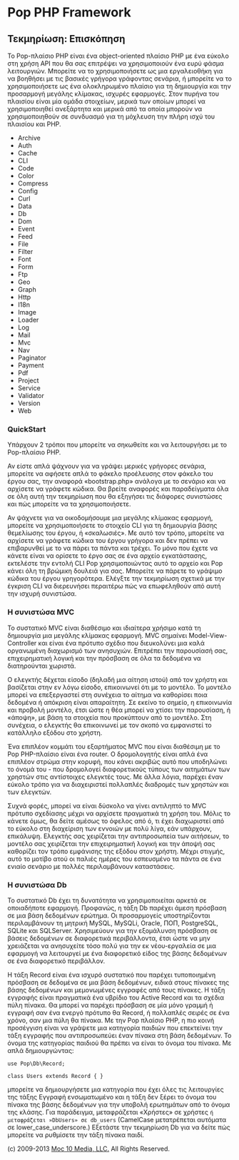 Pop PHP Framework
=================

Τεκμηρίωση: Επισκόπηση
----------------------

Το Pop-πλαίσιο PHP είναι ένα object-oriented πλαίσιο PHP με ένα εύκολο
στη χρήση API που θα σας επιτρέψει να χρησιμοποιούν ένα ευρύ φάσμα
λειτουργιών. Μπορείτε να το χρησιμοποιήσετε ως μια εργαλειοθήκη για να
βοηθήσει με τις βασικές γρήγορα γράφοντας σενάρια, ή μπορείτε να το
χρησιμοποιήσετε ως ένα ολοκληρωμένο πλαίσιο για τη δημιουργία και την
προσαρμογή μεγάλης κλίμακας, ισχυρές εφαρμογές. Στον πυρήνα του πλαισίου
είναι μία ομάδα στοιχείων, μερικά των οποίων μπορεί να χρησιμοποιηθεί
ανεξάρτητα και μερικά από τα οποία μπορούν να χρησιμοποιηθούν σε
συνδυασμό για τη μόχλευση την πλήρη ισχύ του πλαισίου και PHP.

-   Archive
-   Auth
-   Cache
-   CLI
-   Code
-   Color
-   Compress
-   Config
-   Curl
-   Data
-   Db
-   Dom
-   Event
-   Feed
-   File
-   Filter
-   Font
-   Form
-   Ftp
-   Geo
-   Graph
-   Http
-   I18n
-   Image
-   Loader
-   Log
-   Mail
-   Mvc
-   Nav
-   Paginator
-   Payment
-   Pdf
-   Project
-   Service
-   Validator
-   Version
-   Web

### QuickStart

Υπάρχουν 2 τρόποι που μπορείτε να σηκωθείτε και να λειτουργήσει με το
Pop-πλαίσιο PHP.

Αν είστε απλά ψάχνουν για να γράψει μερικές γρήγορες σενάρια, μπορείτε
να αφήσετε απλά το φάκελο προέλευσης στον φάκελο του έργου σας, την
αναφορά «bootstrap.php» ανάλογα με το σενάριο και να αρχίσετε να γράφετε
κώδικα. Θα βρείτε αναφορές και παραδείγματα όλα σε όλη αυτή την
τεκμηρίωση που θα εξηγήσει τις διάφορες συνιστώσες και πώς μπορείτε να
τα χρησιμοποιήσετε.

Αν ψάχνετε για να οικοδομήσουμε μια μεγάλης κλίμακας εφαρμογή, μπορείτε
να χρησιμοποιήσετε το στοιχείο CLI για τη δημιουργία βάσης θεμελίωσης
του έργου, ή «σκαλωσιές». Με αυτό τον τρόπο, μπορείτε να αρχίσετε να
γράφετε κώδικα του έργου γρήγορα και δεν πρέπει να επιβαρυνθεί με το να
πάρει τα πάντα και τρέχει. Το μόνο που έχετε να κάνετε είναι να ορίσετε
το έργο σας σε ένα αρχείο εγκατάστασης, εκτελέστε την εντολή CLI Pop
χρησιμοποιώντας αυτό το αρχείο και Pop κάνει όλη τη βρώμικη δουλειά για
σας. Μπορείτε να πάρετε το γράψιμο κώδικα του έργου γρηγορότερα. Ελέγξτε
την τεκμηρίωση σχετικά με την έγκριση CLI να διερευνήσει περαιτέρω πώς
να επωφεληθούν από αυτή την ισχυρή συνιστώσα.

### Η συνιστώσα MVC

Το συστατικό MVC είναι διαθέσιμο και ιδιαίτερα χρήσιμο κατά τη
δημιουργία μια μεγάλης κλίμακας εφαρμογή. MVC σημαίνει
Model-View-Controller και είναι ένα πρότυπο σχέδιο που διευκολύνει μια
καλά οργανωμένη διαχωρισμό των ανησυχιών. Επιτρέπει την παρουσίασή σας,
επιχειρηματική λογική και την πρόσβαση σε όλα τα δεδομένα να
διατηρούνται χωριστά.

Ο ελεγκτής δέχεται είσοδο (δηλαδή μια αίτηση ιστού) από τον χρήστη και
βασίζεται στην εν λόγω είσοδο, επικοινωνεί ότι με το μοντέλο. Το μοντέλο
μπορεί να επεξεργαστεί στη συνέχεια το αίτημα να καθορίσει ποια δεδομένα
ή απόκριση είναι απαραίτητη. Σε εκείνο το σημείο, η επικοινωνία και
προβολή μοντέλο, έτσι ώστε η θέα μπορεί να χτίσει την παρουσίαση, ή
«άποψη», με βάση τα στοιχεία που προκύπτουν από το μοντέλο. Στη
συνέχεια, ο ελεγκτής θα επικοινωνεί με τον σκοπό να εμφανιστεί το
κατάλληλο εξόδου στο χρήστη.

Ένα επιπλέον κομμάτι του εξαρτήματος MVC που είναι διαθέσιμη με το Pop
PHP-πλαίσιο είναι ένα router. Ο δρομολογητής είναι απλά ένα επιπλέον
στρώμα στην κορυφή, που κάνει ακριβώς αυτό που υποδηλώνει το όνομά του -
που δρομολογεί διαφορετικούς τύπους των αιτημάτων των χρηστών στις
αντίστοιχες ελεγκτές τους. Με άλλα λόγια, παρέχει έναν εύκολο τρόπο για
να διαχειριστεί πολλαπλές διαδρομές των χρηστών και των ελεγκτών.

Συχνά φορές, μπορεί να είναι δύσκολο να γίνει αντιληπτό το MVC πρότυπο
σχεδίασης μέχρι να αρχίσετε πραγματικά τη χρήση του. Μόλις το κάνετε
όμως, θα δείτε αμέσως το όφελος από ό, τι έχει διαχωριστεί από το εύκολο
στη διαχείριση των εννοιών με πολύ λίγα, εάν υπάρχουν, επικάλυψη.
Ελεγκτής σας χειρίζεται την αντιπροσωπεία των αιτήσεων, το μοντέλο σας
χειρίζεται την επιχειρηματική λογική και την άποψή σας καθορίζει τον
τρόπο εμφάνισης της εξόδου στον χρήστη. Μέχρι στιγμής, αυτό το μοτίβο
ατού οι παλιές ημέρες του εσπευσμένο τα πάντα σε ένα ενιαίο σενάριο με
πολλές περιλαμβάνουν καταστάσεις.

### Η συνιστώσα Db

Το συστατικό Db έχει τη δυνατότητα να χρησιμοποιείται αρκετά σε
οποιαδήποτε εφαρμογή. Προφανώς, η τάξη Db παρέχει άμεση πρόσβαση σε μια
βάση δεδομένων ερώτημα. Οι προσαρμογείς υποστηρίζονται περιλαμβάνουν τη
μητρική MySQL, MySQLi, Oracle, ΠΟΠ, PostgreSQL, SQLite και SQLServer.
Χρησιμεύουν για την εξομάλυνση πρόσβαση σε βάσεις δεδομένων σε
διαφορετικά περιβάλλοντα, έτσι ώστε να μην χρειάζεται να ανησυχείτε
τόσο πολύ για την εκ νέου-εργαλεία σε μια εφαρμογή να λειτουργεί με ένα
διαφορετικό είδος της βάσης δεδομένων σε ένα διαφορετικό περιβάλλον.

Η τάξη Record είναι ένα ισχυρό συστατικό που παρέχει τυποποιημένη
πρόσβαση σε δεδομένα σε μια βάση δεδομένων, ειδικά στους πίνακες της
βάσης δεδομένων και μεμονωμένες εγγραφές από τους πίνακες. Η τάξη
εγγραφής είναι πραγματικά ένα υβρίδιο του Active Record και τα σχέδια
πύλη πίνακα. Θα μπορεί να παρέχει πρόσβαση σε μία μόνο γραμμή ή εγγραφή
σαν ένα ενεργό πρότυπο θα Record, ή πολλαπλές σειρές σε ένα χρόνο, σαν
μια πύλη θα πίνακα. Με την Pop πλαίσιο PHP, η πιο κοινή προσέγγιση είναι
να γράψετε μια κατηγορία παιδιών που επεκτείνει την τάξη εγγραφής που
αντιπροσωπεύει έναν πίνακα στη βάση δεδομένων. Το όνομα της κατηγορίας
παιδιού θα πρέπει να είναι το όνομα του πίνακα. Με απλά δημιουργώντας:

    use Pop\Db\Record;

    class Users extends Record { }

μπορείτε να δημιουργήσετε μια κατηγορία που έχει όλες τις λειτουργίες
της τάξης Εγγραφή ενσωματωμένο και η τάξη δεν ξέρει το όνομα του πίνακα
της βάσης δεδομένων για την υποβολή ερωτημάτων από το όνομα της κλάσης.
Για παράδειγμα, μεταφράζεται «Χρήστες» σε χρήστες `` ή μεταφράζεται
»DbUsers» σε db_users `` (CamelCase μετατρέπεται αυτόματα σε
lower_case_underscore.) Εξετάστε την τεκμηρίωση Db για να δείτε πώς
μπορείτε να ρυθμίσετε την τάξη πίνακα παιδί.

\(c) 2009-2013 [Moc 10 Media, LLC.](http://www.moc10media.com) All
Rights Reserved.
